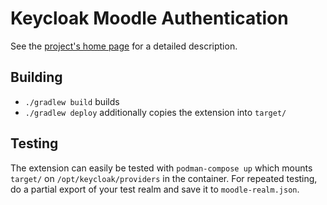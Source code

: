 # Keycloak Moodle Authentication

See the [project's home page](https://jdrupes.org/keycloak-moodle-auth/) for a
detailed description.

## Building

  * `./gradlew build` builds
  * `./gradlew deploy` additionally copies the extension into `target/`

## Testing

The extension can easily be tested with `podman-compose up` which mounts
`target/` on `/opt/keycloak/providers` in the container. For repeated testing,
do a partial export of your test realm and save it to `moodle-realm.json`.
